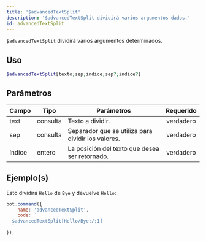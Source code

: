 ```yaml
---
title: '$advancedTextSplit'
description: '$advancedTextSplit dividirá varios argumentos dados.'
id: advancedTextSplit
---
```


`$advancedTextSplit` dividirá varios argumentos determinados.

## Uso

```php
$advancedTextSplit[texto;sep;indice;sep?;indice?]
```

## Parámetros

| Campo  | Tipo     | Parámetros                                         | Requerido |
| ------ | -------- | -------------------------------------------------- |:---------:|
| text   | consulta | Texto a dividir.                                   | verdadero |
| sep    | consulta | Separador que se utiliza para dividir los valores. | verdadero |
| índice | entero   | La posición del texto que desea ser retornado.     | verdadero |

## Ejemplo(s)

Esto dividirá `Hello` de `Bye` y devuelve `Hello`:

```javascript
bot.command({
    name: 'advancedTextSplit',
    code: `
  $advancedTextSplit[Hello/Bye;/;1]
  `
});
```
